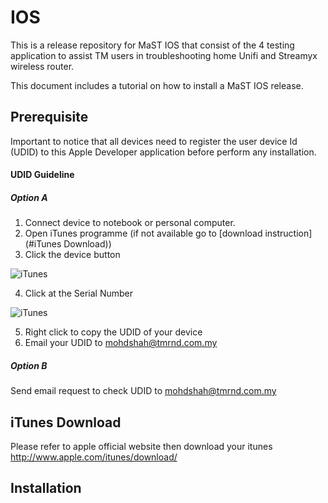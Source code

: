 # IOS
This is a release repository for MaST IOS that consist of the 4 testing application to assist TM users in troubleshooting home Unifi and Streamyx wireless router.

This document includes a tutorial on how to install a MaST IOS release.

## Prerequisite
Important to notice that all devices need to register the user device Id (UDID) to this Apple Developer application before perform any installation.

#### UDID Guideline
##### Option A
  1. Connect device to notebook or personal computer.
  2. Open iTunes programme (if not available go to [download instruction](#iTunes Download))
  3. Click the device button
  
  ![iTunes](https://github.com/mast2016/IOS/blob/master/itunes.png?raw=true "iTunes")
  
  4. Click at the Serial Number
  
  ![iTunes](https://github.com/mast2016/IOS/blob/master/itunes2.png?raw=true "iTunes")
  
  5. Right click to copy the UDID of your device
  6. Email your UDID to mohdshah@tmrnd.com.my
  
##### Option B
  Send email request to check UDID to mohdshah@tmrnd.com.my

## iTunes Download

  Please refer to apple official website then download your itunes
  http://www.apple.com/itunes/download/
  
## Installation
